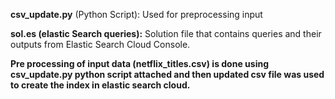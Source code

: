 **csv_update.py** (Python Script): Used for preprocessing input

**sol.es (elastic Search queries):** Solution file that contains queries and their outputs from Elastic Search Cloud Console.

**Pre processing of input data (netflix_titles.csv) is done using csv_update.py python script attached and then updated csv file was used to create the index in elastic search cloud.**


